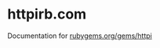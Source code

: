 httpirb.com
===========

Documentation for [rubygems.org/gems/httpi](https://rubygems.org/gems/httpi)
